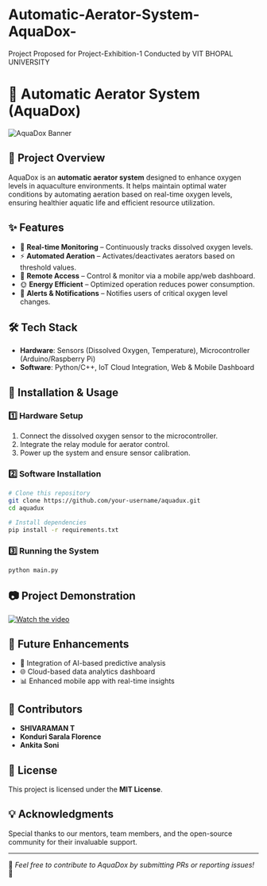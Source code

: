 # Automatic-Aerator-System-AquaDox-
Project Proposed for Project-Exhibition-1 Conducted by VIT BHOPAL UNIVERSITY

# 🌊 Automatic Aerator System (AquaDox)

![AquaDox Banner](https://your-image-link-here.com)

## 📌 Project Overview
AquaDox is an **automatic aerator system** designed to enhance oxygen levels in aquaculture environments. It helps maintain optimal water conditions by automating aeration based on real-time oxygen levels, ensuring healthier aquatic life and efficient resource utilization.

## ✨ Features
- 📡 **Real-time Monitoring** – Continuously tracks dissolved oxygen levels.
- ⚡ **Automated Aeration** – Activates/deactivates aerators based on threshold values.
- 📱 **Remote Access** – Control & monitor via a mobile app/web dashboard.
- 🌞 **Energy Efficient** – Optimized operation reduces power consumption.
- 🔔 **Alerts & Notifications** – Notifies users of critical oxygen level changes.

## 🛠️ Tech Stack
- **Hardware**: Sensors (Dissolved Oxygen, Temperature), Microcontroller (Arduino/Raspberry Pi)
- **Software**: Python/C++, IoT Cloud Integration, Web & Mobile Dashboard

## 🚀 Installation & Usage
### 1️⃣ Hardware Setup
1. Connect the dissolved oxygen sensor to the microcontroller.
2. Integrate the relay module for aerator control.
3. Power up the system and ensure sensor calibration.

### 2️⃣ Software Installation
```bash
# Clone this repository
git clone https://github.com/your-username/aquadux.git
cd aquadux

# Install dependencies
pip install -r requirements.txt
```

### 3️⃣ Running the System
```bash
python main.py
```

## 📷 Project Demonstration
[![Watch the video](https://your-thumbnail-link.com)](https://your-video-link.com)

## 📌 Future Enhancements
- 🔬 Integration of AI-based predictive analysis
- 🌐 Cloud-based data analytics dashboard
- 📊 Enhanced mobile app with real-time insights

## 👥 Contributors
- **SHIVARAMAN T**
- **Konduri Sarala Florence**
- **Ankita Soni**

## 📜 License
This project is licensed under the **MIT License**.

## 💡 Acknowledgments
Special thanks to our mentors, team members, and the open-source community for their invaluable support.

---
📌 *Feel free to contribute to AquaDox by submitting PRs or reporting issues!* 🚀


